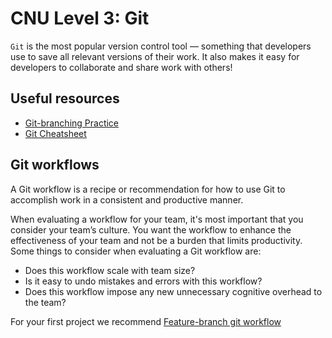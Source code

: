 # CNU Level 3: Git

`Git` is the most popular version control tool — something that developers use to save all relevant versions of their work. It also makes it easy for developers to collaborate and share work with others!

<!-- (TBD) -->

## Useful resources

- [Git-branching Practice](https://learngitbranching.js.org/)
- [Git Cheatsheet](https://about.gitlab.com/images/press/git-cheat-sheet.pdf)

## Git workflows

A Git workflow is a recipe or recommendation for how to use Git to accomplish work in a consistent and productive manner.

When evaluating a workflow for your team, it's most important that you consider your team’s culture. You want the workflow to enhance the effectiveness of your team and not be a burden that limits productivity. Some things to consider when evaluating a Git workflow are:

- Does this workflow scale with team size?
- Is it easy to undo mistakes and errors with this workflow?
- Does this workflow impose any new unnecessary cognitive overhead to the team?

For your first project we recommend [Feature-branch git workflow](./feature-branch-git-workflow.md)
